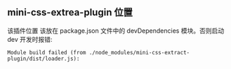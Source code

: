 ## mini-css-extrea-plugin 位置

该插件位置 该放在 package.json 文件中的 devDependencies 模块。否则启动 dev 开发时报错:

```
Module build failed (from ./node_modules/mini-css-extract-plugin/dist/loader.js):
```
